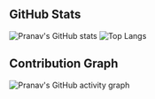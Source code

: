 ## GitHub Stats

![Pranav's GitHub stats](https://github-readme-stats.vercel.app/api?username=MouseTrap-Codes&show_icons=true&theme=radical)
![Top Langs](https://github-readme-stats.vercel.app/api/top-langs/?username=MouseTrap-codes&layout=compact&theme=radical)

## Contribution Graph

![Pranav's GitHub activity graph](https://github-readme-activity-graph.vercel.app/graph?username=MouseTrap-codes&theme=rogue)
